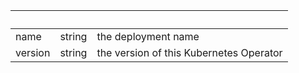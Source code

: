 <!-- Code generated for API Clients. DO NOT EDIT. -->

| &nbsp;  | &nbsp; | &nbsp;                                  |
| ------- | ------ | --------------------------------------- |
| name    | string | the deployment name                     |
| version | string | the version of this Kubernetes Operator |
